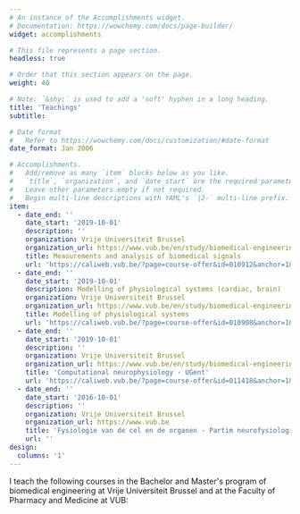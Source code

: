 ```yaml
---
# An instance of the Accomplishments widget.
# Documentation: https://wowchemy.com/docs/page-builder/
widget: accomplishments

# This file represents a page section.
headless: true

# Order that this section appears on the page.
weight: 40

# Note: `&shy;` is used to add a 'soft' hyphen in a long heading.
title: 'Teachings'
subtitle:

# Date format
#   Refer to https://wowchemy.com/docs/customization/#date-format
date_format: Jan 2006

# Accomplishments.
#   Add/remove as many `item` blocks below as you like.
#   `title`, `organization`, and `date_start` are the required parameters.
#   Leave other parameters empty if not required.
#   Begin multi-line descriptions with YAML's `|2-` multi-line prefix.
item:
  - date_end: ''
    date_start: '2019-10-01'
    description: ''
    organization: Vrije Universiteit Brussel
    organization_url: https://www.vub.be/en/study/biomedical-engineering#programme
    title: Measurements and analysis of biomedical signals 
    url: 'https://caliweb.vub.be/?page=course-offer&id=010912&anchor=1&target=pr&year=2223&language=nl&output=html'
  - date_end: ''
    date_start: '2019-10-01'
    description: Modelling of physiological systems (cardiac, brain)
    organization: Vrije Universiteit Brussel
    organization_url: https://www.vub.be/en/study/biomedical-engineering#programme 
    title: Modelling of physiological systems 
    url: 'https://caliweb.vub.be/?page=course-offer&id=010908&anchor=1&target=pr&year=2223&language=nl&output=html'
  - date_end: ''
    date_start: '2019-10-01'
    description: ''
    organization: Vrije Universiteit Brussel
    organization_url: https://www.vub.be/en/study/biomedical-engineering#programme 
    title: 'Computational neurophysiology - UGent'
    url: 'https://caliweb.vub.be/?page=course-offer&id=011418&anchor=1&target=pr&year=2223&language=en&output=html'
  - date_end: ''
    date_start: '2016-10-01'
    description: ''
    organization: Vrije Universiteit Brussel
    organization_url: https://www.vub.be
    title: 'Fysiologie van de cel en de organen - Partim neurofysiologie (two guest lectures + practical)'
    url: ''
design:
  columns: '1'
---
```


I teach the following courses in the Bachelor and Master's program of biomedical engineering at Vrije Universiteit Brussel and at the Faculty of Pharmacy and Medicine at VUB: 
